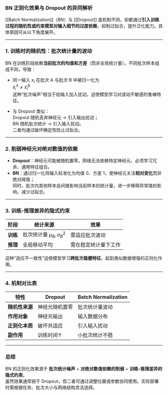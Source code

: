 ### BN 正则化效果与 Dropout 的异同解析

[[Batch Normalization]]（BN）与 [[Dropout]] 虽机制不同，却都通过**引入训练过程的随机性或约束模型对输入细节的过度依赖**，抑制过拟合，提升泛化能力。具体原因可从以下角度展开。

---

### 1. 训练时的随机性：批次统计量的波动

BN 在训练阶段依赖**当前批次的均值和方差**（而非全局统计量）。不同批次样本组成不同，导致：

- 同一输入 $x_i$ 在批次 A 与批次 B 中被归一化为  
  $\hat{x}_{i}^{A} \neq \hat{x}_{i}^{B}$  
  这种“批次噪声”相当于给输入加入扰动，迫使模型学习对波动不敏感的鲁棒特征。

- 与 Dropout 类似：  
  Dropout 随机丢弃神经元 → 引入输出扰动；  
  BN 随机批次统计 → 引入输入扰动。  
  二者均通过破坏确定性防止过拟合。

---

### 2. 削弱神经元对绝对数值的依赖

- **Dropout**：神经元可能被随机置零，网络无法依赖特定神经元，必须学习冗余、通用特征组合。  
- **BN**：通过归一化将输入标准化为均值 0、方差 1，使神经元关注**相对变化**而非绝对阈值；  
  同时，批次内其他样本会间接影响当前样本的统计量，进一步稀释异常值的影响，减少过拟合。

---

### 3. 训练-推理差异的隐式约束

| 阶段 | 统计来源 | 效果 |
|---|---|---|
| **训练** | 批次统计量 $\mu_B,\sigma_B^2$ | 需适应批次波动 |
| **推理** | 全局移动平均 | 需在稳定统计量下工作 |

这种“适应不一致性”迫使模型学习**跨批次稳健特征**，起到类似数据增强的正则化作用。

---

### 4. 机制对比表

| 特性 | Dropout | Batch Normalization |
|---|---|---|
| **随机性来源** | 神经元随机置零 | 批次统计量波动 |
| **作用对象** | 神经元输出 | 输入数据分布 |
| **正则化本质** | 破坏共适应 | 引入输入扰动 |
| **副作用** | 训练时间↑ | 小批次统计不稳 |

---

### 总结

BN 的正则化效果源于 **批次统计噪声** + **对绝对数值依赖的削弱** + **训练-推理差异的隐式约束**。  
虽然效果通常弱于 Dropout，但二者可通过调整位置或参数协同使用。实际部署时需根据任务、批次大小与网络结构灵活选择。